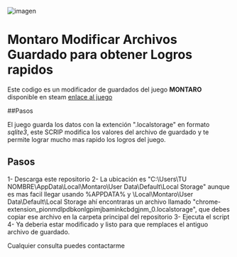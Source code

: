 ![imagen](/main/imagen.jpg)


# Montaro Modificar Archivos Guardado para obtener Logros rapidos
Este codigo es un modificador de guardados del juego **MONTARO** disponible en steam [enlace al juego](https://store.steampowered.com/app/495890/Montaro/)

##Pasos

El juego guarda los datos con la extención ".localstorage" en formato *sqlite3*, este SCRIP modifica los valores del archivo de guardado y te permite lograr mucho mas rapido los logros del juego.

## Pasos
1- Descarga este repositorio
2- La ubicación es "C:\Users\TU NOMBRE\AppData\Local\Montaro\User Data\Default\Local Storage" aunque es mas facil llegar usando %APPDATA% y \Local\Montaro\User Data\Default\Local Storage
ahí encontraras un archivo llamado "chrome-extension_pionmdlpdbkonlgpimjbaminkcbdgjnm_0.localstorage", que debes copiar ese archivo en la carpeta principal del repositorio
3- Ejecuta el script
4- Ya deberia estar modificado y listo para que remplaces el antiguo archivo de guardado.

Cualquier consulta puedes contactarme

